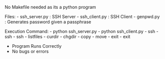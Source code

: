 No Makefile needed as its a python program

Files:
	- ssh_server.py : SSH Server
	- ssh_client.py : SSH Client
	- genpwd.py : Generates password given a passphrase

Execution Command:
	- python ssh_server.py <port>
	- python ssh_client.py
		- ssh <ipaddr> <port> <user>
		- ssh <sysname> <port> <user>
		- ssh <port> <user>
			- listfiles
			- curdir
			- chgdir <absolutepath>
			- copy <filename> <src> <dest>
			- move <filename> <src> <dest>
			- exit
		- exit	

- Program Runs Correctly
- No bugs or errors